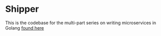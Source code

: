 # Shipper

This is the codebase for the multi-part series on writing microservices in Golang [found here](https://ewanvalentine.io/microservices-in-golang-part-1/)
